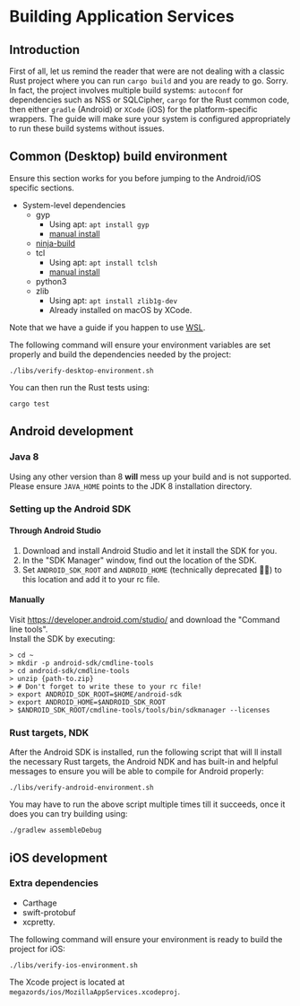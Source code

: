 # Building Application Services

## Introduction

First of all, let us remind the reader that were are not dealing with a classic Rust project where you can run `cargo build` and you are ready to go. Sorry.  
In fact, the project involves multiple build systems: `autoconf` for dependencies such as NSS or SQLCipher, `cargo` for the Rust common code, then either `gradle` (Android) or `XCode` (iOS) for the platform-specific wrappers.
The guide will make sure your system is configured appropriately to run these build systems without issues.

## Common (Desktop) build environment

Ensure this section works for you before jumping to the Android/iOS specific sections.

- System-level dependencies
  - gyp
    - Using apt: `apt install gyp`
    - [manual install](https://github.com/mogemimi/pomdog/wiki/How-to-Install-GYP)
  - [ninja-build](https://github.com/ninja-build/ninja/wiki/Pre-built-Ninja-packages)
  - tcl
    - Using apt: `apt install tclsh`
    - [manual install](https://www.tcl.tk/software/tcltk/)
  - python3
  - zlib
    - Using apt: `apt install zlib1g-dev`
    - Already installed on macOS by XCode.

Note that we have a guide if you happen to use [WSL](howtos/wsl-build-guide.md).

The following command will ensure your environment variables are set properly and build the dependencies needed by the project:

```
./libs/verify-desktop-environment.sh
```

You can then run the Rust tests using:

```
cargo test
```

## Android development

### Java 8

Using any other version than 8 __will__ mess up your build and is not supported.  
Please ensure `JAVA_HOME` points to the JDK 8 installation directory.

### Setting up the Android SDK

#### Through Android Studio

1. Download and install Android Studio and let it install the SDK for you.
1. In the "SDK Manager" window, find out the location of the SDK.
1. Set `ANDROID_SDK_ROOT` and `ANDROID_HOME` (technically deprecated 🤷‍♂️) to this location and add it to your rc file.

#### Manually

Visit https://developer.android.com/studio/ and download the "Command line tools".  
Install the SDK by executing:


```
> cd ~  
> mkdir -p android-sdk/cmdline-tools  
> cd android-sdk/cmdline-tools  
> unzip {path-to.zip}  
> # Don't forget to write these to your rc file!
> export ANDROID_SDK_ROOT=$HOME/android-sdk
> export ANDROID_HOME=$ANDROID_SDK_ROOT
> $ANDROID_SDK_ROOT/cmdline-tools/tools/bin/sdkmanager --licenses
```

### Rust targets, NDK

After the Android SDK is installed, run the following script that will ll install the necessary Rust targets, the Android NDK and has built-in and helpful messages to ensure you will be able to compile for Android properly:

```
./libs/verify-android-environment.sh
````

You may have to run the above script multiple times till it succeeds, once it does you can try building using:

```
./gradlew assembleDebug
```

## iOS development

### Extra dependencies

- Carthage
- swift-protobuf
- xcpretty.

The following command will ensure your environment is ready to build the project for iOS:

```
./libs/verify-ios-environment.sh
````

The Xcode project is located at `megazords/ios/MozillaAppServices.xcodeproj`.
